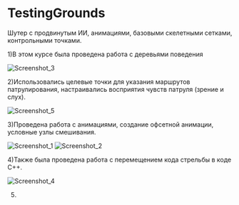 # TestingGrounds

Шутер с продвинутым ИИ, анимациями, базовыми скелетными сетками, контрольными точками.

1)В этом курсе была проведена работа с деревьями поведения
 
 ![Screenshot_3](https://user-images.githubusercontent.com/65093579/85333011-8d54af00-b4e1-11ea-9125-309649060dfa.png)
 
2)Использовались целевые точки для указания маршрутов патрулирования, настраивались восприятия чувств патруля (зрение и слух).
 
 ![Screenshot_5](https://user-images.githubusercontent.com/65093579/85333046-9a719e00-b4e1-11ea-9f6f-316b3bf1aa8d.png)
 
3)Проведена работа с анимациями, cоздание офсетной анимации, условные узлы смешивания.
 
![Screenshot_1](https://user-images.githubusercontent.com/65093579/85333083-ab221400-b4e1-11ea-9342-d975a93b554f.png)
![Screenshot_2](https://user-images.githubusercontent.com/65093579/85333093-ad846e00-b4e1-11ea-91ec-6f7c760388f1.png)

4)Также была проведена работа с перемещением кода стрельбы в коде С++.
 
![Screenshot_4](https://user-images.githubusercontent.com/65093579/85333135-bc6b2080-b4e1-11ea-83aa-5713e855c91e.png)

5)
